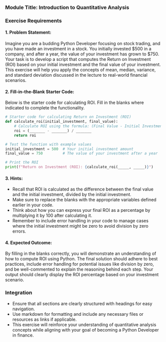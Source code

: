### Module Title: Introduction to Quantitative Analysis ###

### Exercise Requirements ###

#### 1. Problem Statement:
Imagine you are a budding Python Developer focusing on stock trading, and you have made an investment in a stock. You initially invested $500 in a company, and after a year, the value of your investment has grown to $750. Your task is to develop a script that computes the Return on Investment (ROI) based on your initial investment and the final value of your investment. This exercise will help you apply the concepts of mean, median, variance, and standard deviation discussed in the lecture to real-world financial scenarios.

#### 2. Fill-in-the-Blank Starter Code:
Below is the starter code for calculating ROI. Fill in the blanks where indicated to complete the functionality.

```python
# Starter code for calculating Return on Investment (ROI)
def calculate_roi(initial_investment, final_value):
    # Calculate ROI using the formula: (Final Value - Initial Investment) / Initial Investment
    roi = (_______ - _______) / _______
    return roi

# Test the function with example values
initial_investment = 500  # Your initial investment amount
final_value = 750         # The value of your investment after a year

# Print the ROI
print(f"Return on Investment (ROI): {calculate_roi(_____, _____)}")
```

#### 3. Hints:
- Recall that ROI is calculated as the difference between the final value and the initial investment, divided by the initial investment.
- Make sure to replace the blanks with the appropriate variables defined earlier in your code.
- Think about how you can express your final ROI as a percentage by multiplying it by 100 after calculating it.
- Remember to include error handling in your code to manage cases where the initial investment might be zero to avoid division by zero errors.

#### 4. Expected Outcome:
By filling in the blanks correctly, you will demonstrate an understanding of how to compute ROI using Python. The final solution should adhere to best practices, include error handling for potential issues like division by zero, and be well-commented to explain the reasoning behind each step. Your output should clearly display the ROI percentage based on your investment scenario.

### Integration ###
- Ensure that all sections are clearly structured with headings for easy navigation.
- Use markdown for formatting and include any necessary files or resources as links if applicable.
- This exercise will reinforce your understanding of quantitative analysis concepts while aligning with your goal of becoming a Python Developer in finance.